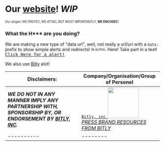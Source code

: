 # Our [website][OW]! *WIP*
<sub><sup>Our slogan: WE *PROTEC*, WE *ATTAC*, BUT MOST IMPORTANTLY, **WE ENCODEC**!</sup></sub>

### What the H\*\*\* are you doing?
We are making a new type of "data url", well, not really a url/uri with a `data:` prefix to show simple alerts and redirects! <sub><sup>IN ALPHA</sup></sub>.
Here! Take part in a test! [<kbd> Click Here for a alert! </kbd>](https://theunch0senone.github.io/DUP/js/?script=alert(%22Hey%20there!%20Ohh%20sorry!%20Redirecting%20you%20back!%20:D%20You%20were%20part%20of%20a%20test%20btw!%22);)

We also use [Bitly][bitly] alot!

|Disclaimers:|Company/Organisation/Group of Personel|
|-------------|--------------------------|
|***WE DO NOT IN ANY MANNER IMPLY ANY PARTNERSHIP WITH, SPONSORSHIP BY, OR ENDORSEMENT BY [BITLY, INC][bitly].***|[<kbd>Bitly, inc <img src="https://docrdsfx76ssb.cloudfront.net/static/1589998864/pages/wp-content/uploads/2019/03/b_logo_orange.png" width="100"></kbd>][bitly]<br>[*PRESS BRAND RESOURCES FROM BITLY*][bitlyres]|
|----------|--------|


[OW]: https://dataurlz.github.io/
[bitly]: https://bitly.com
[bitlyres]: https://bitly.com/pages/press/
